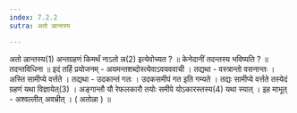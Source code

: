 ```yaml
---
index: 7.2.2
sutra: अतो ल्रान्तस्य

---
```

 अतो ल्रान्तस्य(1) अन्तग्रहणं किमर्थं नाऽतो ल्र(2) इत्येवोच्यत ? ॥ केनेदानीं तदन्तस्य भविष्यति ? ॥ तदन्तविधिना ॥ इदं तर्हि प्रयोजनम् - अयमन्तशब्दोस्त्येवाऽवयववाची । तद्यथा - वस्त्रान्तो वसनान्तः । अस्ति सामीप्ये वर्त्तते । तद्यथा - उदकान्तं गतः । उदकसमीपं गत इति गम्यते । तद्यः सामीप्ये वर्त्तते तस्येदं ग्रहणं यथा विज्ञायेत्(3) । अङ्गान्तौ यौ रेफलकारौ तयोः समीपे योऽकारस्तस्य(4) यथा स्यात् । इह माभूत् - अश्वल्लीत् अवभ्रीत् । ( अतोल्रा ) ॥ 
